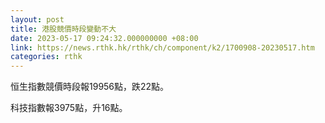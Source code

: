 ```yaml
---
layout: post
title: 港股競價時段變動不大
date: 2023-05-17 09:24:32.000000000 +08:00
link: https://news.rthk.hk/rthk/ch/component/k2/1700908-20230517.htm
categories: rthk
---
```


恒生指數競價時段報19956點，跌22點。

科技指數報3975點，升16點。
